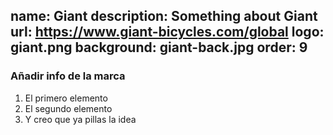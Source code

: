 name: Giant
description: Something about Giant
url: https://www.giant-bicycles.com/global
logo: giant.png
background: giant-back.jpg
order: 9
----
### Añadir info de la marca

1. El primero elemento
2. El segundo elemento
3. Y creo que ya pillas la idea

